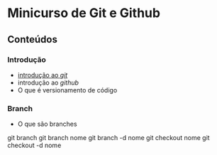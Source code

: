 # Minicurso de Git e Github

## Conteúdos

### Introdução
- [introdução ao *git*](./texto.md)
- introdução ao *github*
- O que é versionamento de código

### Branch
- O que são branches

git branch
git branch nome
git branch -d nome
git checkout nome
git checkout -d nome